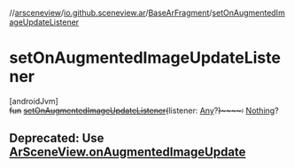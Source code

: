 //[arsceneview](../../../index.md)/[io.github.sceneview.ar](../index.md)/[BaseArFragment](index.md)/[setOnAugmentedImageUpdateListener](set-on-augmented-image-update-listener.md)

# setOnAugmentedImageUpdateListener

[androidJvm]\
~~fun~~ [~~setOnAugmentedImageUpdateListener~~](set-on-augmented-image-update-listener.md)~~(~~listener: [Any](https://kotlinlang.org/api/latest/jvm/stdlib/kotlin/-any/index.html)?~~)~~~~:~~ [Nothing](https://kotlinlang.org/api/latest/jvm/stdlib/kotlin/-nothing/index.html)?

##  Deprecated: Use [ArSceneView.onAugmentedImageUpdate](../-ar-scene-view/on-augmented-image-update.md)
